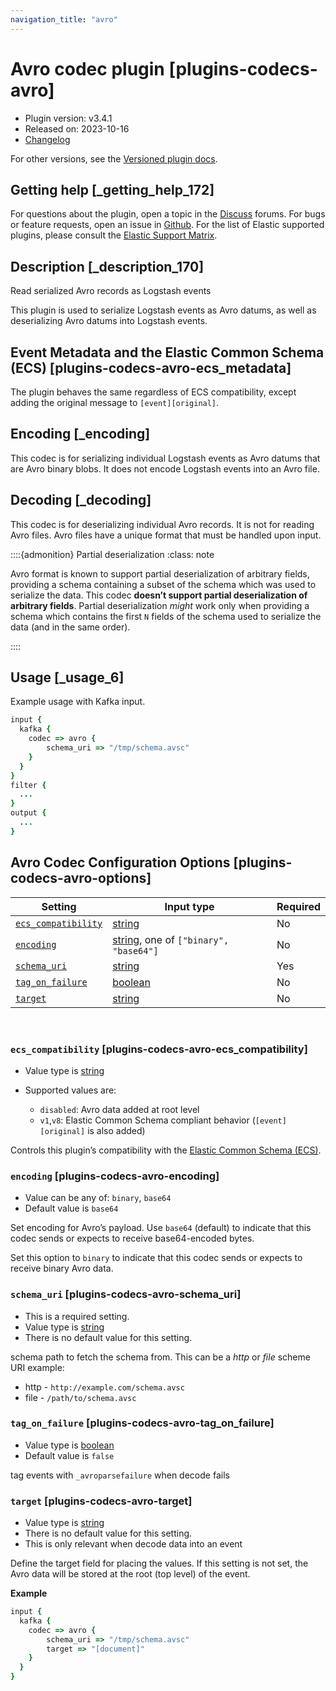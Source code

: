 ```yaml
---
navigation_title: "avro"
---
```


# Avro codec plugin [plugins-codecs-avro]


* Plugin version: v3.4.1
* Released on: 2023-10-16
* [Changelog](https://github.com/logstash-plugins/logstash-codec-avro/blob/v3.4.1/CHANGELOG.md)

For other versions, see the [Versioned plugin docs](https://www.elastic.co/guide/en/logstash-versioned-plugins/current/codec-avro-index.md).

## Getting help [_getting_help_172]

For questions about the plugin, open a topic in the [Discuss](http://discuss.elastic.co) forums. For bugs or feature requests, open an issue in [Github](https://github.com/logstash-plugins/logstash-codec-avro). For the list of Elastic supported plugins, please consult the [Elastic Support Matrix](https://www.elastic.co/support/matrix#logstash_plugins).


## Description [_description_170]

Read serialized Avro records as Logstash events

This plugin is used to serialize Logstash events as Avro datums, as well as deserializing Avro datums into Logstash events.


## Event Metadata and the Elastic Common Schema (ECS) [plugins-codecs-avro-ecs_metadata]

The plugin behaves the same regardless of ECS compatibility, except adding the original message to `[event][original]`.


## Encoding [_encoding]

This codec is for serializing individual Logstash events as Avro datums that are Avro binary blobs. It does not encode Logstash events into an Avro file.


## Decoding [_decoding]

This codec is for deserializing individual Avro records. It is not for reading Avro files. Avro files have a unique format that must be handled upon input.

::::{admonition} Partial deserialization
:class: note

Avro format is known to support partial deserialization of arbitrary fields, providing a schema containing a subset of the schema which was used to serialize the data. This codec **doesn’t support partial deserialization of arbitrary fields**. Partial deserialization *might* work only when providing a schema which contains the first `N` fields of the schema used to serialize the data (and in the same order).

::::



## Usage [_usage_6]

Example usage with Kafka input.

```ruby
input {
  kafka {
    codec => avro {
        schema_uri => "/tmp/schema.avsc"
    }
  }
}
filter {
  ...
}
output {
  ...
}
```


## Avro Codec Configuration Options [plugins-codecs-avro-options]

| Setting | Input type | Required |
| --- | --- | --- |
| [`ecs_compatibility`](plugins-codecs-avro.md#plugins-codecs-avro-ecs_compatibility) | [string](introduction.md#string) | No |
| [`encoding`](plugins-codecs-avro.md#plugins-codecs-avro-encoding) | [string](introduction.md#string), one of `["binary", "base64"]` | No |
| [`schema_uri`](plugins-codecs-avro.md#plugins-codecs-avro-schema_uri) | [string](introduction.md#string) | Yes |
| [`tag_on_failure`](plugins-codecs-avro.md#plugins-codecs-avro-tag_on_failure) | [boolean](introduction.md#boolean) | No |
| [`target`](plugins-codecs-avro.md#plugins-codecs-avro-target) | [string](introduction.md#string) | No |

 

### `ecs_compatibility` [plugins-codecs-avro-ecs_compatibility]

* Value type is [string](introduction.md#string)
* Supported values are:

    * `disabled`: Avro data added at root level
    * `v1`,`v8`: Elastic Common Schema compliant behavior (`[event][original]` is also added)


Controls this plugin’s compatibility with the [Elastic Common Schema (ECS)](https://www.elastic.co/guide/en/ecs/{{ecs_version}}).


### `encoding` [plugins-codecs-avro-encoding]

* Value can be any of: `binary`, `base64`
* Default value is `base64`

Set encoding for Avro’s payload. Use `base64` (default) to indicate that this codec sends or expects to receive base64-encoded bytes.

Set this option to `binary` to indicate that this codec sends or expects to receive binary Avro data.


### `schema_uri` [plugins-codecs-avro-schema_uri]

* This is a required setting.
* Value type is [string](introduction.md#string)
* There is no default value for this setting.

schema path to fetch the schema from. This can be a *http* or *file* scheme URI example:

* http - `http://example.com/schema.avsc`
* file - `/path/to/schema.avsc`


### `tag_on_failure` [plugins-codecs-avro-tag_on_failure]

* Value type is [boolean](introduction.md#boolean)
* Default value is `false`

tag events with `_avroparsefailure` when decode fails


### `target` [plugins-codecs-avro-target]

* Value type is [string](introduction.md#string)
* There is no default value for this setting.
* This is only relevant when decode data into an event

Define the target field for placing the values. If this setting is not set, the Avro data will be stored at the root (top level) of the event.

**Example**

```ruby
input {
  kafka {
    codec => avro {
        schema_uri => "/tmp/schema.avsc"
        target => "[document]"
    }
  }
}
```



